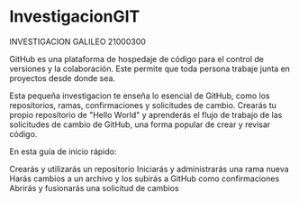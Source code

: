 # InvestigacionGIT
INVESTIGACION GALILEO 21000300

GitHub es una plataforma de hospedaje de código para el control de versiones y la colaboración. Este permite que toda persona trabaje junta en proyectos desde donde sea.

Esta pequeña investigacion te enseña lo esencial de GitHub, como los repositorios, ramas, confirmaciones y solicitudes de cambio. Crearás tu propio repositorio de "Hello World" y aprenderás el flujo de trabajo de las solicitudes de cambio de GitHub, una forma popular de crear y revisar código.

En esta guía de inicio rápido:

Crearás y utilizarás un repositorio
Iniciarás y administrarás una rama nueva
Harás cambios a un archivo y los subirás a GitHub como confirmaciones
Abrirás y fusionarás una solicitud de cambios
